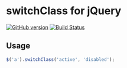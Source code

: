 switchClass for jQuery
==============

[![GitHub version](https://badge.fury.io/gh/humantech%2Fswitchclass.svg)](http://badge.fury.io/gh/humantech%2Fswitchclass) [![Build Status](https://api.travis-ci.org/humantech/switchclass.png)](https://travis-ci.org/humantech/switchclass)

## Usage

```javascript
$('a').switchClass('active', 'disabled');
```
